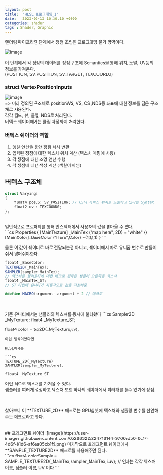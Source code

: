 ```yaml
---
layout: post
title:  "HLSL 프로그래밍_1"
date:   2023-03-13 10:30:10 +0900
categories: shader
tags : Shader, Graphic
---
```

렌더링 파이프라인 단계에서 정점 조립은 프로그래밍 불가 영역이다.

![image](https://user-images.githubusercontent.com/65288322/224725633-0843530d-ef8d-4e1b-ac28-7c169ab2ed93.png)<br><br>
이 단계에서 각 정점의 데이터를 정점 구조에 Semantics을 통해 위치, 노말, UV등의 정보를 가져온다.
<br> (POSITION, SV_POSITION, SV_TARGET, TEXCOORD0)


### struct **VertexPositionInputs**<br>
![image](https://user-images.githubusercontent.com/65288322/224723960-462d076d-07af-4999-a5bc-ac320c360961.png)<br>
=> 미리 정의된 구조체로 positionWS, VS, CS ,NDS등 좌표에 대한 정보를 담은 구조체로 사용된다.<br>
각각 월드, 뷰, 클립, NDS로 처리된다.<br>
버텍스 쉐이더에서는 클립 과정까지 처리한다.

### 버텍스 쉐이더의 역할
1. 행렬 연산을 통한 정점 위치 변환
1. 입력된 정점에 대한 텍스처 위치 계산 (텍스처 매핑에 사용)
1. 각 정점에 대한 조명 연산 수행
1. 각 정점에 대한 색상 계산 (색칠이 아님)

## 버텍스 구조체
```cs
struct Varyings
{
    float4 posCS: SV_POSITION; // CS의 버텍스 위치를 포함하고 있다는 Syntax
    float2 uv : TEXCOORD0;
};
```

<br>
일반적으로 프로퍼티를 통해 인스펙터에서 사용자의 값을 받아올 수 있다.<br>
```cs
 Properties
    {
        [MainTexture] _MainTex ("map here", 2D) = "white" {}
        [MainColor]_BaseColor ("Here",Color) =(1,1,1,1)
    }
```
<br>

물론 이 값이 쉐이더로 바로 전달되는건 아니고, 쉐이더에서 따로 유니폼 변수로 만들어줘서 넣어줘야한다.<br>

```cs
float4 _BaseColor;
TEXTURE2D(_MainTex);
SAMPLER(sampler_MainTex);
// 텍스쳐를 불러올지에 대한 매크로 왼쪽은 샘플러 오른쪽을 텍스쳐
float4 _MainTex_ST;
// ST 타입에 유니티가 자동적으로 값을 저장해줌

#define MACRO(argument) argument + 2 // 매크로
```

<br>
<br>
기존 유니티에서는 샘플러와 텍스쳐를 동시에 불러왔다
```cs
Sampler2D _MyTexture;
float4 _MyTexture_ST;

float4 color = tex2D(_MyTexture,uv);
```
이런 방식이였다면

HLSL에서는

```cs
TEXTURE_2D(_MyTexture);
SAMPLER(sampler_MyTexture);

float4 _MyTexture_ST
```
이런 식으로 텍스쳐를 가져올 수 있다.<br>
샘플러를 여러개 설정하고 텍스처 또한 하나의 쉐이더에서 여러개를 쓸수 있기에 장점.

<br>
<br>
찾아보니 이  **TEXTURE_2D** 매크로는 GPU칩셋에 텍스처와 샘플링 변수를 선언해주는 메크로라고 한다.
<br>
<br>
<br>
## 프래그먼트 쉐이더
![image](https://user-images.githubusercontent.com/65288322/224718144-9766ed50-6c17-4d6f-81d6-af6aa05cb1f9.png)
마지막으로 프래그먼트 쉐이더에서 **SAMPLE_TEXTURE2D** 매크로를 사용해주면 된다.
<br>
```cs
float4 colorSample = SAMPLE_TEXTURE2D(_MainTex,sampler_MainTex,i.uv);
// 인자는 각각 텍스쳐 이름, 샘플러 이름, UV 이다
```
